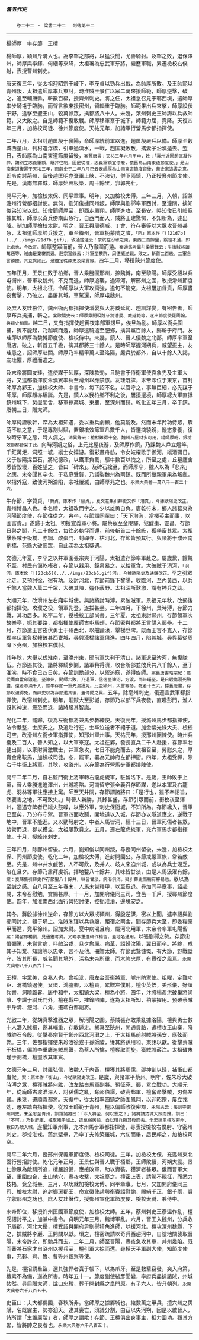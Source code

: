 

##### 舊五代史
　　`卷二十二 ‧ 梁書二十二`
　`列傳第十二`

* * *

楊師厚　牛存節　王檀

楊師厚，潁州斤溝人也。為李罕之部將，以猛決聞，尤善騎射。及罕之敗，退保澤州，師厚與李鐸、何絪等來降，太祖署為忠武軍牙將，繼歷軍職，累遷檢校右僕射，表授曹州刺史。

唐天復三年，從太祖迎昭宗于岐下，李茂貞以勁兵出戰，為師厚所敗。及王師範以青州叛，太祖遣師厚率兵東討，時淮賊王景仁以眾二萬來援師範，師厚逆擊，破之，追至輔唐縣，斬數百級，授齊州刺史。將之任，太祖急召見于鄆西境，遣師厚率步騎屯于臨朐，而聲言欲東援密州，留輜重于臨朐。師範果出兵來擊，師厚設伏于野，追擊至聖王山，殺萬餘眾，擒都將八十人。未幾，萊州刺史王師誨以兵救師範，又大敗之。自是師範不復敢戰。師厚移軍寨于城下，師範力屈，竟降。天復四年三月，加檢校司徒、徐州節度使。天祐元年，加諸軍行營馬步都指揮使。

二年八月，太祖討趙匡凝于襄陽，命師厚統前軍以進，趙匡凝嚴兵以備。師厚至穀城西童山，刊材造浮橋，引軍過漢水，一戰，趙匡凝敗散，攜妻子沿漢遁去。翌日，表師厚為山南東道節度留後，`案舊唐書：天祐三年六月甲申，敕：「襄州近因趙匡凝作帥，請別立忠義軍額，既非往制，固是從權，忠義軍額宜停廢，依舊為山南東道節度使。」是山南東道復置于天祐三年，而薛史于二年八月已云表師厚為山南東道節度留後，蓋史家追書之意。`即令南討荊州，留後趙匡明亦棄軍上峽，不浹旬，併下兩鎮，乃正授襄州節度使。先是，漢南無羅城，師厚始興板築，周十餘里，郛郭完壯。

開平元年，加檢校太保、同平章事。明年，又加檢校太傅。三年三月，入朝，詔兼潞州行營都招討使。無何，劉知俊據同州叛，師厚與劉鄩率軍西討，至潼關，擒知俊弟知浣以獻。知俊聞師厚至，即西走鳳翔，師厚進攻，至長安。時知俊已引岐寇據其城，師厚以奇兵傍南山急行，自西門而入，賊將王建驚愕，不知所為，遽出降。制加師厚檢校太尉。頃之，晉王與周德威、丁會、符存審等以大眾攻晉州甚急，太祖遣師厚帥兵援之，軍至絳州，晉軍扼蒙阬之險，`「阬」原本作「![21d7b](../../imgs/21d7b.gif)」，攷通鑑注云：蒙阬在汾水之東，東西三百餘里，蹊徑不通。即此處也，今改正。`師厚整眾而前，晉人乃徹圍而遁。`案通鑑考異引梁實錄云：生擒賊將蕭萬通等，賊由是棄寨而遁。莊宗實錄云：汴軍至蒙阬，周德威逆戰，敗之，斬首二百級。二軍各言勝捷，其互異如此。通鑑定從薛史及梁實錄。`四年二月，移授陝州節度使。

五年正月，王景仁敗于柏鄉，晉人乘勝圍邢州，掠魏博，南至黎陽。師厚受詔以兵屯衞州，晉軍攻魏州，不克而退，師厚追襲，過漳河，解邢州之圍，改授滑州節度使。明年，太祖北征，令師厚以大軍攻棗強，逾旬不能克，太祖屢加督責，師厚晝夜奮擊，乃破之，盡屠其城。車駕還，師厚屯魏州。

及庶人友珪篡位，魏州衙內都指揮使潘晏與大將臧延範、趙訓謀變，有密告者，師厚布兵擒捕，斬之。`案歐陽史云：師厚乘間殺魏牙將潘晏、臧延範等，逐出節度使羅周翰。與薛史相異。`越二日，又有指揮使趙賓夜率部軍擐甲，俟旦為亂。師厚以衙兵圍捕，賓不能起，乃越城而遁，師厚遣騎追至肥鄉，擒其黨百餘人，歸斬于府門。友珪即以師厚為魏博節度使、檢校侍中。未幾，鎮人、晉人侵魏之北鄙，師厚率軍至唐店，破之，斬首五千級，擒其都將三十餘人。是時師厚握河朔兵，威望振主，友珪患之，詔師厚赴闕。師厚乃率精甲萬人至洛陽，嚴兵於都外，自以十餘人入謁，友珪懼，厚禮而遣之。

及末帝將圖友珪，遣使謀于師厚，深陳款効，且馳書于侍衞軍使袁象先及主軍大將，又遣都指揮使朱漢賓率兵至滑州以應禁旅。友珪既誅，末帝即位于東京，首封師厚為鄴王，加檢校太師、中書令，每下詔不名，以官呼之，事無巨細，必先謀于師厚，師厚頗亦驕誕。先是，鎮人以我柏鄉不利之後，屢擾邊境，師厚總大軍直抵鎮州城下，焚盪閭舍，移軍掠藁城、束鹿，至深州而歸。乾化五年三月，卒于鎮。廢朝三日，贈太師。

師厚純謹敏幹，深為太祖知遇，委以重兵劇鎮，他莫能及。然而末年矜功恃眾，驟萌不軌之意，于是專割財賦，置銀槍效節軍凡數千人，皆選摘驍銳，縱恣豢養，復故時牙軍之態，時人病之。`清異錄云：槍材難得十全，魏州石屋材多可用，楊師厚時，銀槍效節都皆采于此。`向時河朔之俗，上元比屋夜游，及師厚作鎮，乃課魏人戶立燈竿，千釭萬炬，洞照一城，縱士女嬉游。復彩畫舟舫，令女妓櫂歌于御河，縱酒彌日。又于黎陽採巨石，將紀德政，以鐵車負載，驅牛數百以拽之，所至之處，丘墓廬舍悉皆毀壞，百姓望之，皆曰「碑來」。及碑石纔至，而師厚卒，魏人以為「悲來」之應。末帝聞其卒也，于私庭受賀，乃議裂魏州為兩鎮。既而所樹親軍果為叛亂，以招外寇，致使河朔淪陷，宗社覆滅，由師厚兆之也。`永樂大典卷一萬八千一百二十六。`

牛存節，字贊貞，`「贊貞」原本作「替貞」，夏文莊集引薛史又作「潛真」，今據歐陽史改正。`青州博昌人也。本名禮，太祖改而字之。少以雄勇自負。唐乾符末，鄉人諸葛爽為河陽節度使，存節往從之。爽卒，存節謂同輩曰：「天下洶洶，當擇英主而事，以圖富貴。」遂歸于太祖。初授宣義軍小將。屬蔡寇至金隄驛，犯酸棗、靈昌，存節日與之鬬，凡二十餘往，每往必執俘而還，前後斬首二十餘級，獲孳畜甚眾。太祖擊蔡賊于板橋、赤堈、酸棗門、封禪寺、枯河北，存節皆預其行。與諸將于濮州南劉橋、范縣大破鄆眾，自此深為太祖獎遇。

文德元年夏，李罕之以并軍圍張宗奭于河陽，太祖遣存節率軍赴之。屬歲歉，饟餽不至，村民有儲乾椹者，存節以器用、錢帛易之，以給軍食。大破賊于浿河，`「浿河」原本訛「![23cb5](../../imgs/23cb5.gif)河」，今據歐陽史及通鑑改正。`罕之引眾北走。又預討徐、宿有功。及討河北，存節前鋒下黎陽，收臨河，至內黃西，以兵千餘人當魏人萬二千眾，大破其陣，殭仆蔽野。太祖深所歎激，謂有神兵之助。

大順元年，改滑州左右廂牢城使。與諸將討時溥，累破賊軍。景福元年秋，改遏後都指揮使。攻濮之役，領軍先登，遂拔甚壘。二年四月，下徐州，梟時溥，存節力戰，其功居多。乾寕二年，授檢校工部尚書。三年夏，太祖東討鄆州，存節領軍次故樂亭，扼其要路，都指揮使龎師古屯馬頰，存節密與都將王言謀入鄆壘。十二月，存節遣王言夜伏勇士于州西北，以船踰濠，舉梯登陴。既而王言不克入，存節獨率伏軍負梯䡴破其西甕城，尋與濠橋諸軍俱進。四年四月，陷其城，尋與葛從周降下兗州，加檢校右僕射。

其年秋，大舉以伐淮南，至濠州東，聞前軍失利于清口，諸軍退至渒河，無復隊伍。存節遏其後，諸將釋騎步鬬，諸軍稍得濟，收合所部並敗兵共八千餘人，至于淮涘，時不食已四日矣。存節訓勵部分，以禦追寇，遂得旋師。`案舊唐書昭宗紀：葛從周自霍邱渡淮，至濠州，聞師古敗，乃退軍，信宿至渒河，方渡，而朱瑾至。是日殺傷溺死殆盡，還者不滿千人，惟牛存節一軍先渡獲免。比至潁州，大雪寒冬，死者十五六。據舊唐書，存節以渡得免，而薛史以為存節遏其後，蓋傳聞之異。`五年，除亳州刺史，俄遷宣武軍都指揮使，改宿州刺史。明年，淮賊大至彭城，存節乃以部下兵夜發，直趣彭門，淮人訝其神速，震恐而退，諸將服其智識。

光化二年，罷歸，復為左衙都將兼馬步教練使。天復元年，授潞州馬步都指揮使，法令嚴整，士庶安之。及追赴行在，士卒泣送者不絕于道。加金紫光祿大夫、檢校司空，改滑州左衙步軍指揮使，知邢州軍州事。天祐元年，授邢州團練使。時州兵纔及二百人，晉人知之，以大軍來寇。太祖在鄴，發長直兵二千人赴援，存節率壯健出鬬，以家財賞激戰士，并軍急攻，七日不能克而去。太祖召至，勞慰久之，厚賚金帛鞍馬，加檢校司徒。冬，罷軍，署為元帥府左都押衙。四年，太祖受禪，除右千牛衞上將軍。其秋，攻潞州，以存節為行營馬步軍都排陣使。

開平二年二月，自右監門衞上將軍轉右龍虎統軍，駐留洛下。是歲，王師敗于上黨，晉人乘勝進迫澤州，州城將陷。河南留守張全義召存節謀，遂以本軍及右龍虎、羽林等軍往應接上黨。師至天井關，存節謂諸將曰：「是行也，雖不奉詔旨，然要害之地，不可致失。」時晉人新勝，其鋒甚盛，存節引眾而前，銜枚夜至澤州，適遇守陴者已縱火鼓噪，以應外軍，刺史保衙城，不知所為。存節纔入，晉軍已至矣，乃分布守禦。晉軍四面攻鬬，開地道以入城，存節亦以隧道應之，逆戰于地中，晉軍不能進。又以勁弩射之，中者人馬皆洞，經十三日，晉軍死傷者甚眾，焚營而退，郡以獲全，太祖屢歎賞之。五月，遷左龍虎統軍，充六軍馬步都指揮使。十月，授絳州刺史。

三年四月，除鄜州留後。六月，劉知俊以同州叛，尋授同州留後，未幾，加檢校太保、同州節度使。乾化二年，加檢校太傅，進封開國公。存節戒嚴軍旅，常若敵至。先是，州中井水鹹苦，人不可飲，及并人、岐人來迫州城，或以為兵士渴乏，陷在旦夕。存節乃肅拜虔祝，擇地鑿八十餘井，其味皆甘淡，由是人馬汲濯有餘，`案：夏竦集引薛史作存節鑿八十餘井，味皆甘淡，病渴俱消。疑引薛史而稍有移易也。`眾以為至誠之感。自八月至三年春末，人馬未嘗釋甲，以至寇退。尋加同平章事，詔赴闕，末帝召慰勉，賞賜甚厚。十一月，加開府儀同三司，食邑一千戶，授鄆州節度使。四年，加淮南西北面行營招討使，控扼淮濆，邊境安之。

其冬，蔣殷據徐州逆命，存節方以大眾戍潁州，得殷逆謀，密以上聞，遽奉詔與劉鄩同討之，頓于埇上。淮賊朱瑾以兵救殷，距宿之兩舍，聞存節兵大至，即委糧棄甲而遁，竟平徐州。詔加太尉。夏中病渴且痟，屬河北用軍，末帝令率軍屯陽留`案：陽留即楊劉，見通鑑考異。又考李重進碑作楊留，蓋地名通用。`以張劉鄩之勢。存節忠憤彌篤，未嘗言病，料敵治戎，旦夕愈厲。病革，詔歸汶陽，翼日而卒。將終，戒其子知業、知讓等以忠孝，言不及他。冊贈太師。存節武鷙慷慨，有大節，野戰壁守，皆其所長，威名聞其境外，深為末帝所重，而木強忠厚，有賈復之風焉。`永樂大典卷八千八百六十一。`

王檀，字眾美，京兆人也。曾祖泚，唐左金吾衞將軍、隴州防禦使。祖曜，定難功臣、渭橋鎮遏使。父環，鴻臚卿，以檀貴，累贈左僕射。檀少英悟，美形儀，好讀兵書，洞曉韜畧。唐中和中，太祖鎮大梁，檀為小將。四年，汴將楊彥洪破巢將尚讓、李讜于尉氏門外，檀在戰中，摧鋒陷陣，遂為太祖所知，稍蒙擢用。預破蔡賊于斤溝、淝河、八角，遷踏白都副將。

光啟二年，從胡真擊淮西之眾，解河陽之圍。蔡賊張存敢乘亂據洛陽，檀與勇士數十人潛入賊柵，邀其輜重，存敢遁走。胡真至陝州，開通貢路，遣檀攻玉山寨，降賊帥石令殷。從擊秦宗賢于鄭州西北河灘之上，于太祖馬前射賊將孫安，應弦而斃。三年，佐都指揮使朱珍敗徐戎于孫師陂，獲其將孫用和、束詡以獻。從擊蔡賊于板橋，偏將李重膺追賊馬躓，為蔡人所擒，檀奪取而旋，獲賊將薛注。太祖破朱瑾于劉橋，檀盡收其軍實。

文德元年三月，討羅弘信，敗魏人于內黃，檀獲其將周儒、邵神劍以歸，補衝山都虞候。`案：原本作「衡山」，今從歐陽史改正。`是歲，與諸軍平蔡州。明年，佐朱珍大破時溥之眾，檀獲賊將何肱，改左踏白馬軍副將。預征兗、鄆，累立戰功。大順元年，從龐師古渡淮深入，討孫儒之亂，奪邵伯堰，破高郵軍，檀奮命擊賊，刃傷左臂。未幾，遷順義都將。天復中，從太祖率四鎮之師圍鳳翔，以迎昭宗，屢立戎効，遷左踏白指揮使。從攻王師範于青州，檀以偏師收復密郡，`永陽志云：張訓守密州刺史，朱全忠至青州，訓謂諸將曰：「汴人將至，何以禦之？」諸將請焚城大掠而歸。訓曰：「不可。」乃封府庫，植旗幟于城上，遣羸弱居前，自以精兵殿其後而去。全忠遣王檀攻密州，數日乃敢入城。`遂權知軍州事，充本州馬步軍都指揮使，尋表授檢校右僕射、守密州刺史。郡接淮戎，舊無壁壘，乃率丁夫修築羅城，六旬而畢，居民賴之，加檢校司空。

開平二年六月，授邢州保義軍節度使、檢校司徒。三年，加檢校太保，充潞州東北面行營招討使。乾化元年正月，王景仁與晉人戰于栢鄉，王師敗績，河朔大震。景仁餘眾為敵騎所追，檀嚴設備，應接敗軍，助以資裝，獲濟者甚眾。俄而晉軍大至，重圍四合，土山地穴，晝夜攻擊，太祖憂之。檀密上表，請駕不親征，而悉力枝梧，竟全城壘。三月，以功就加檢校太傅、同平章事。七月，又加開府儀同三司、檢校太尉，追封瑯琊郡王，命宣徽使趙殷衡賚詔慰諭，賜絹千疋、銀千兩，賞守禦邢州之功也。庶人友珪僭位，授鄧州宣化軍節度使、檢校太尉、兼侍中。

末帝即位，移授許州匡國軍節度使，加檢校太師。五年，蔡州刺史王彥溫作亂，檀受詔討平之，加兼中書令。貞明元年三月，魏博軍亂。六月，晉王入魏州，分兵收下屬郡，河北大擾，檀受詔與開府尹劉鄩犄角進師，以援河北。檀攻澶州魏縣，下之，擒賊將李巖、王開關以獻。頃之，檀密疏請以奇兵西趨河中，自陰地關襲取晉陽，末帝許之，即馳兵而去。二年二月，師至晉陽，晝夜急攻其壘，并州幾陷。既而蕃將石家才自潞州以援兵至，檀引軍大掠而還。尋授天平軍副大使，知節度使事，充鄆、齊、魯、曹等州觀察等使。

先是，檀招誘羣盜，選其強悍者寘于帳下，以為爪牙。至是數輩竊發，突入府第，檀素不為備，遂為所害。時年五十一。節度副使裴彥聞變，率府兵盡擒諸賊，州城帖然。尋冊贈太師，諡曰忠毅，葬于開封縣之臯門原。有子六人，皆升朝列。`永樂大典卷六千八百五十。`

史臣曰：夫大都偶國，春秋所非。當師厚之據鄴城也，綰數萬之甲兵，擅六州之輿賦，名既震主，勢亦滔天。逮其喪亡，須議分割，由茲以失河朔，因是以啟晉人，詩所謂「生誰厲階」者，師厚之謂歟！存節、王檀俱出身事主，抵力圖功。觀其方畧，皆將帥之良者也。`永樂大典卷六千八百五十。`

* * *

